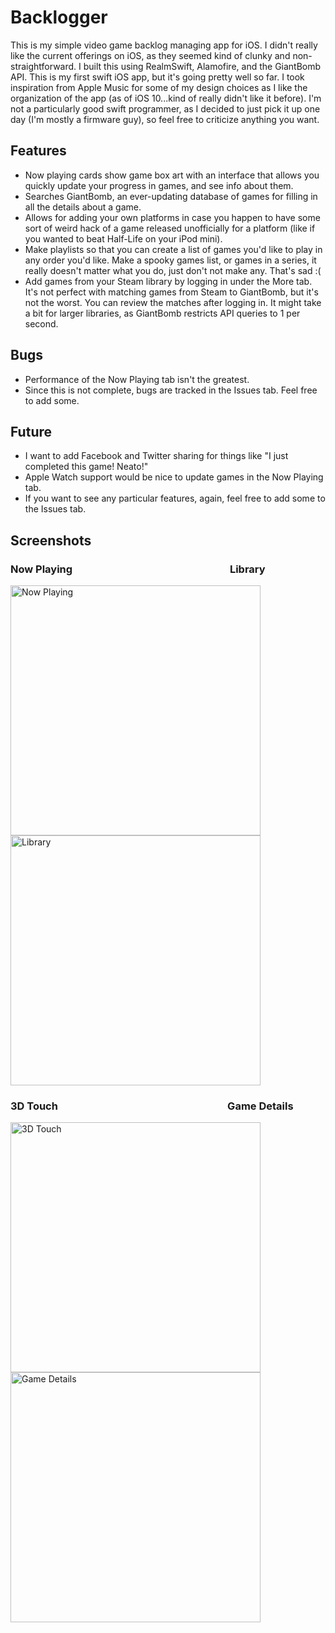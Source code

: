 # Backlogger

This is my simple video game backlog managing app for iOS. I didn't really like the current offerings on iOS, as they seemed kind of
clunky and non-straightforward. I built this using RealmSwift, Alamofire, and the GiantBomb API. This is my first swift iOS app, but
it's going pretty well so far. I took inspiration from Apple Music for some of my design choices as I like the organization of the
app (as of iOS 10...kind of really didn't like it before). I'm not a particularly good swift programmer, as I decided to just pick it
up one day (I'm mostly a firmware guy), so feel free to criticize anything you want.

## Features
* Now playing cards show game box art with an interface that allows you quickly update your progress in games, and see info about them.
* Searches GiantBomb, an ever-updating database of games for filling in all the details about a game.
* Allows for adding your own platforms in case you happen to have some sort of weird hack of a game released unofficially for a platform
(like if you wanted to beat Half-Life on your iPod mini).
* Make playlists so that you can create a list of games you'd like to play in any order you'd like. Make a spooky games list, or
games in a series, it really doesn't matter what you do, just don't not make any. That's sad :(
* Add games from your Steam library by logging in under the More tab. It's not perfect with matching games from Steam to GiantBomb, but it's not the worst. You can review the matches after logging in. It might take a bit for larger libraries, as GiantBomb restricts API queries to 1 per second.

## Bugs
* Performance of the Now Playing tab isn't the greatest.
* Since this is not complete, bugs are tracked in the Issues tab. Feel free to add some.

## Future
* I want to add Facebook and Twitter sharing for things like "I just completed this game! Neato!"
* Apple Watch support would be nice to update games in the Now Playing tab.
* If you want to see any particular features, again, feel free to add some to the Issues tab.

## Screenshots
### Now Playing &nbsp;&nbsp;&nbsp;&nbsp;&nbsp;&nbsp;&nbsp;&nbsp;&nbsp;&nbsp;&nbsp;&nbsp;&nbsp;&nbsp;&nbsp;&nbsp;&nbsp;&nbsp;&nbsp;&nbsp;&nbsp;&nbsp;&nbsp;&nbsp;&nbsp;&nbsp;&nbsp;&nbsp;&nbsp;&nbsp;&nbsp;&nbsp;&nbsp;&nbsp;&nbsp;&nbsp;&nbsp;&nbsp;&nbsp;&nbsp;&nbsp;&nbsp;&nbsp;&nbsp;&nbsp;&nbsp;&nbsp;&nbsp;&nbsp;&nbsp;&nbsp;&nbsp;&nbsp;&nbsp;&nbsp;&nbsp;&nbsp;&nbsp;&nbsp;&nbsp;&nbsp;&nbsp;&nbsp;&nbsp;Library
<img src="/../screenshots/Now_playing.png?raw=true" width=400 alt="Now Playing">   <img src="/../screenshots/Library.png?raw=true" width=400 alt="Library">
### 3D Touch &nbsp;&nbsp;&nbsp;&nbsp;&nbsp;&nbsp;&nbsp;&nbsp;&nbsp;&nbsp;&nbsp;&nbsp;&nbsp;&nbsp;&nbsp;&nbsp;&nbsp;&nbsp;&nbsp;&nbsp;&nbsp;&nbsp;&nbsp;&nbsp;&nbsp;&nbsp;&nbsp;&nbsp;&nbsp;&nbsp;&nbsp;&nbsp;&nbsp;&nbsp;&nbsp;&nbsp;&nbsp;&nbsp;&nbsp;&nbsp;&nbsp;&nbsp;&nbsp;&nbsp;&nbsp;&nbsp;&nbsp;&nbsp;&nbsp;&nbsp;&nbsp;&nbsp;&nbsp;&nbsp;&nbsp;&nbsp;&nbsp;&nbsp;&nbsp;&nbsp;&nbsp;&nbsp;&nbsp;&nbsp;&nbsp;&nbsp;&nbsp;&nbsp;&nbsp;Game Details
<img src="/../screenshots/3d_touch.png?raw=true" width=400 alt="3D Touch">   <img src="/../screenshots/Game_details.png?raw=true" width=400 alt="Game Details">
